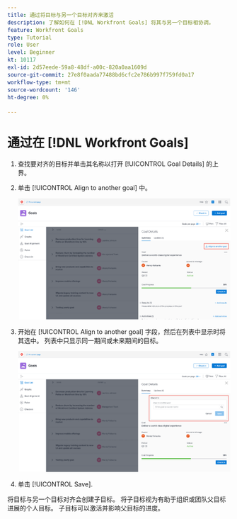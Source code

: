 ```yaml
---
title: 通过将目标与另一个目标对齐来激活
description: 了解如何在 [!DNL Workfront Goals] 将其与另一个目标相协调。
feature: Workfront Goals
type: Tutorial
role: User
level: Beginner
kt: 10117
exl-id: 2d57eede-59a8-48df-a00c-820a0aa1609d
source-git-commit: 27e8f0aada77488bd6cfc2e786b997f759fd0a17
workflow-type: tm+mt
source-wordcount: '146'
ht-degree: 0%

---
```


# 通过在 [!DNL Workfront Goals]

1. 查找要对齐的目标并单击其名称以打开 [!UICONTROL Goal Details] 的上界。
1. 单击 [!UICONTROL Align to another goal] 中。

   ![屏幕截图 [!UICONTROL Goal Details] 面板至 [!UICONTROL Align to another goal]](assets/06-workfront-goals-align-goals.png)

1. 开始在 [!UICONTROL Align to another goal] 字段，然后在列表中显示时将其选中。 列表中只显示同一期间或未来期间的目标。

   ![屏幕截图 [!UICONTROL Goal Details] 显示 [!UICONTROL Aligned to] 部分](assets/07-workfront-goals-align-to.png)

1. 单击 [!UICONTROL Save].

将目标与另一个目标对齐会创建子目标。 将子目标视为有助于组织或团队父目标进展的个人目标。 子目标可以激活并影响父目标的进度。
